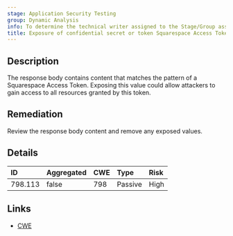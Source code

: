 ```yaml
---
stage: Application Security Testing
group: Dynamic Analysis
info: To determine the technical writer assigned to the Stage/Group associated with this page, see https://handbook.gitlab.com/handbook/product/ux/technical-writing/#assignments
title: Exposure of confidential secret or token Squarespace Access Token
---
```


## Description

The response body contains content that matches the pattern of a Squarespace Access Token.
Exposing this value could allow attackers to gain access to all resources granted by this token.

## Remediation

Review the response body content and remove any exposed values.

## Details

| ID | Aggregated | CWE | Type | Risk |
|:---|:-----------|:----|:-----|:-----|
| 798.113 | false | 798 | Passive | High |

## Links

- [CWE](https://cwe.mitre.org/data/definitions/798.html)
